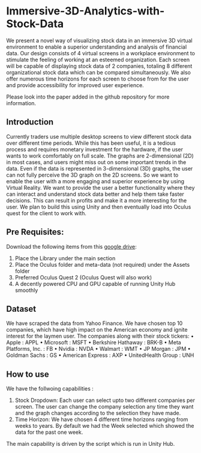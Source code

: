 # Immersive-3D-Analytics-with-Stock-Data
We present a novel way of visualizing stock data in an immersive 3D virtual environment to enable a superior understanding and analysis of financial data. Our design consists of 4 virtual screens in a workplace environment to stimulate the feeling of working at an esteemed organization. Each screen will be capable of displaying stock data of 2 companies, totaling 8 different organizational stock data which can be compared simultaneously. We also offer numerous time horizons for each screen to choose from for the user and provide accessibility for improved user experience.

Please look into the paper added in the github repository for more information.

## Introduction
Currently traders use multiple desktop screens to view different stock data over different time periods. While this has been useful, it is a tedious process and requires monetary investment for the hardware, if the user wants to work comfortably on full scale. The graphs are 2-dimensional (2D) in most cases, and users might miss out on some important trends in the data. Even if the data is represented in 3-dimensional (3D) graphs, the user can not fully perceive the 3D graph on the 2D screens. So we want to enable the user with a more engaging and superior experience by using Virtual Reality. We want to provide the user a better functionality where they can interact and understand stock data better and help them take faster decisions. This can result in
profits and make it a more interesting for the user. We plan to build this using Unity and then eventually load into Oculus quest for the client to work with.

## Pre Requisites:
Download the following items from this [google drive](https://drive.google.com/drive/folders/1xQmMLIel9XJZX3yB4-2y0wIobRUTY09A?usp=sharing): 
1) Place the Library under the main section
2) Place the Oculus folder and meta-data (not required) under the Assets folder
3) Preferred Oculus Quest 2 (Oculus Quest will also work)
4) A decently powered CPU and GPU capable of running Unity Hub smoothly

## Dataset

We have scraped the data from Yahoo Finance. We have chosen top 10 companies, which have high impact on the American economy and ignite interest for the laymen user. The companies along with their stock tickers: 
• Apple : APPL
• Microsoft : MSFT
• Berkshire Hathaway : BRK-B
• Meta Platforms, Inc. : FB
• Nvidia : NVDA
• Walmart : WMT
• JP Morgan : JPM
• Goldman Sachs : GS
• American Express : AXP
• UnitedHealth Group : UNH

## How to use

We have the follwoing capabilities : 
1) Stock Dropdown: Each user can select upto two different companies per screen. The user can change the company selection any time they want and the graph changes according to the selection they have made.
2) Time Horizon: We have chosen 4 different time horizons ranging from weeks to years. By default we had the Week selected which showed the data for the past one week.

The main capability is driven by the script which is run in Unity Hub.
